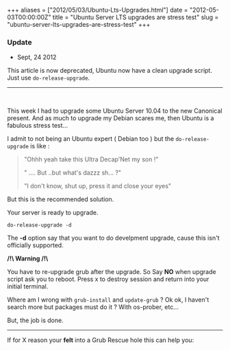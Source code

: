 +++
aliases = ["2012/05/03/Ubuntu-Lts-Upgrades.html"]
date = "2012-05-03T00:00:00Z"
title = "Ubuntu Server LTS upgrades are stress test"
slug = "ubuntu-server-lts-upgrades-are-stress-test"
+++
### Update
* Sept, 24 2012

This article is now deprecated, Ubuntu now have a clean upgrade script.
Just use ``do-release-upgrade``.

<hr>
</br >

This week I had to upgrade some Ubuntu Server 10.04 to the new Canonical present.
And as much to upgrade my Debian scares me, then Ubuntu is a fabulous stress test...

I admit to not being an Ubuntu expert ( Debian too ) but the `do-release-upgrade` is like :

> "Ohhh yeah take this Ultra Decap'Net my son !"
>
> " .... But ..but what's dazzz sh... ?"
>
> "I don't know, shut up, press it and close your eyes"

But this is the recommended solution.

<script src="https://gist.github.com/toxinu/da11ce57a00ee9000d5119909d749c72.js"></script>

Your server is ready to upgrade.

`do-release-upgrade -d`

The **-d** option say that you want to do develpment upgrade, cause this isn't officially supported.

**/!\ Warning /!\\**

You have to re-upgrade grub after the upgrade.
So Say **NO** when upgrade script ask you to reboot.
Press x to destroy session and return into your initial terminal.

<script src="https://gist.github.com/toxinu/ac6cf3ef3667e667350cdbda2dc2bb1f.js"></script>

Where am I wrong with `grub-install` and `update-grub` ?
Ok ok, I haven't search more but packages must do it ? With os-prober, etc...

But, the job is done.

<hr>

If for X reason your __felt__ into a Grub Rescue hole this can help you:

<script src="https://gist.github.com/toxinu/fbf51d15aa335cb781e6d04a8911de85.js"></script>
